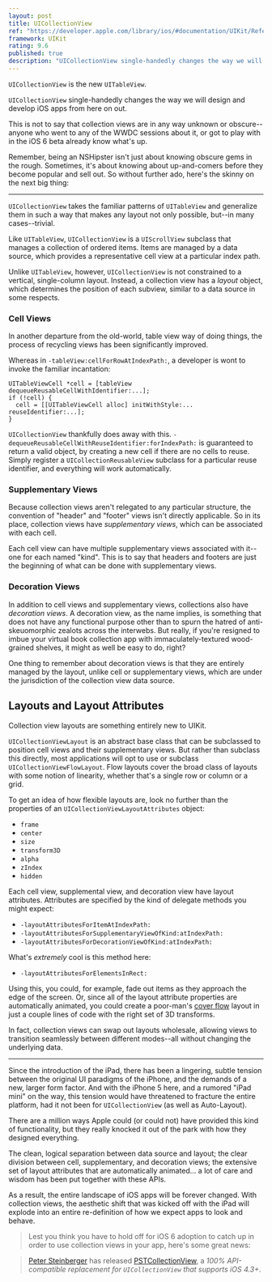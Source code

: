 ```yaml
---
layout: post
title: UICollectionView
ref: "https://developer.apple.com/library/ios/#documentation/UIKit/Reference/UICollectionView_class/Reference/Reference.html#//apple_ref/doc/uid/TP40012177"
framework: UIKit
rating: 9.6
published: true
description: "UICollectionView single-handedly changes the way we will design and develop iOS apps from here on out. This is not to say that collection views are in any way unknown or obscure. But being an NSHipster isn't just about knowing obscure gems in the rough. Sometimes, it's about knowing about up-and-comers before they become popular and sell out."
---
```


`UICollectionView` is the new `UITableView`.

`UICollectionView` single-handedly changes the way we will design and develop iOS apps from here on out.

This is not to say that collection views are in any way unknown or obscure--anyone who went to any of the WWDC sessions about it, or got to play with in the iOS 6 beta already know what's up. 

Remember, being an NSHipster isn't just about knowing obscure gems in the rough. Sometimes, it's about knowing about up-and-comers before they become popular and sell out. So without further ado, here's the skinny on the next big thing:

---

`UICollectionView` takes the familiar patterns of `UITableView` and generalize them in such a way that makes any layout not only possible, but--in many cases--trivial.

Like `UITableView`, `UICollectionView` is a `UIScrollView` subclass that manages a collection of ordered items. Items are managed by a data source, which provides a representative cell view at a particular index path.

Unlike `UITableView`, however, `UICollectionView` is not constrained to a vertical, single-column layout. Instead, a collection view has a _layout_ object, which determines the position of each subview, similar to a data source in some respects.

### Cell Views

In another departure from the old-world, table view way of doing things, the process of recycling views has been significantly improved. 

Whereas in `-tableView:cellForRowAtIndexPath:`, a developer is wont to invoke the familiar incantation:

    UITableViewCell *cell = [tableView dequeueReusableCellWithIdentifier:...];
    if (!cell) {
      cell = [[UITableViewCell alloc] initWithStyle:... reuseIdentifier:...];
    }

`UICollectionView` thankfully does away with this. `-dequeueReusableCellWithReuseIdentifier:forIndexPath:` is guaranteed to return a valid object, by creating a new cell if there are no cells to reuse. Simply register a `UICollectionReusableView` subclass for a particular reuse identifier, and everything will work automatically.

### Supplementary Views

Because collection views aren't relegated to any particular structure, the convention of "header" and "footer" views isn't directly applicable. So in its place, collection views have _supplementary views_, which can be associated with each cell.

Each cell view can have multiple supplementary views associated with it--one for each named "kind". This is to say that headers and footers are just the beginning of what can be done with supplementary views.

### Decoration Views

In addition to cell views and supplementary views, collections also have _decoration views_. A decoration view, as the name implies, is something that does not have any functional purpose other than to spurn the hatred of anti-skeuomorphic zealots across the interwebs. But really, if you're resigned to imbue your virtual book collection app with immaculately-textured wood-grained shelves, it might as well be easy to do, right?

One thing to remember about decoration views is that they are entirely managed by the layout, unlike cell or supplementary views, which are under the jurisdiction of the collection view data source.

## Layouts and Layout Attributes

Collection view layouts are something entirely new to UIKit. 

`UICollectionViewLayout` is an abstract base class that can be subclassed to position cell views and their supplementary views. But rather than subclass this directly, most applications will opt to use or subclass `UICollectionViewFlowLayout`. Flow layouts cover the broad class of layouts with some notion of linearity, whether that's a single row or column or a grid.

To get an idea of how flexible layouts are, look no further than the properties of an `UICollectionViewLayoutAttributes` object:

- `frame`
- `center`  
- `size`
- `transform3D`
- `alpha`
- `zIndex`
- `hidden`

Each cell view, supplemental view, and decoration view have layout attributes. Attributes are specified by the kind of delegate methods you might expect:

- `-layoutAttributesForItemAtIndexPath:`
- `-layoutAttributesForSupplementaryViewOfKind:atIndexPath:`
- `-layoutAttributesForDecorationViewOfKind:atIndexPath:`

What's _extremely_ cool is this method here:

- `-layoutAttributesForElementsInRect:`

Using this, you could, for example, fade out items as they approach the edge of the screen. Or, since all of the layout attribute properties are automatically animated, you could create a poor-man's [cover flow](http://en.wikipedia.org/wiki/Cover_Flow) layout in just a couple lines of code with the right set of 3D transforms.

In fact, collection views can swap out layouts wholesale, allowing views to transition seamlessly between different modes--all without changing the underlying data.

---

Since the introduction of the iPad, there has been a lingering, subtle tension between the original UI paradigms of the iPhone, and the demands of a new, larger form factor. And with the iPhone 5 here, and a rumored "iPad mini" on the way, this tension would have threatened to fracture the entire platform, had it not been for `UICollectionView` (as well as Auto-Layout).

There are a million ways Apple could (or could not) have provided this kind of functionality, but they really knocked it out of the park with how they designed everything.

The clean, logical separation between data source and layout; the clear division between cell, supplementary, and decoration views; the extensive set of layout attributes that are automatically animated... a lot of care and wisdom has been put together with these APIs. 

As a result, the entire landscape of iOS apps will be forever changed. With collection views, the aesthetic shift that was kicked off with the iPad will explode into an entire re-definition of how we expect apps to look and behave.

>Lest you think you have to hold off for iOS 6 adoption to catch up in order to use collection views in your app, here's some great news:

>[Peter Steinberger](https://github.com/steipete) has released [PSTCollectionView](https://github.com/steipete/PSTCollectionView), a _100% API-compatible replacement for `UICollectionView` that supports iOS 4.3+_.
